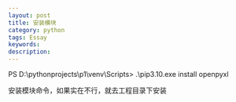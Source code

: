 ```yaml
---
layout: post
title: 安装模块
category: python
tags: Essay
keywords: 
description: 
---
```


PS D:\pythonprojects\p1\venv\Scripts> .\pip3.10.exe install openpyxl

安装模块命令，如果实在不行，就去工程目录下安装
